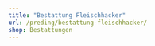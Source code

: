```yaml
---
title: "Bestattung Fleischhacker"
url: /preding/bestattung-fleischhacker/
shop: Bestattungen
---
```

